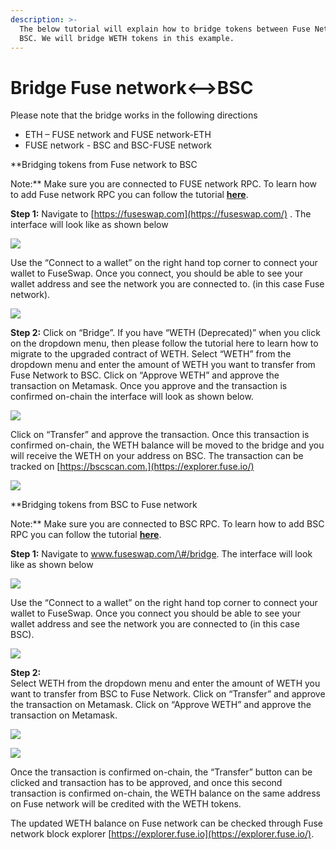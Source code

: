 ```yaml
---
description: >-
  The below tutorial will explain how to bridge tokens between Fuse Network and
  BSC. We will bridge WETH tokens in this example.
---
```


# Bridge Fuse network&lt;--&gt;BSC

Please note that the bridge works in the following directions

* ETH – FUSE network and FUSE network-ETH
* FUSE network - BSC and BSC-FUSE network

**Bridging tokens from Fuse network to BSC  
  
Note:** Make sure you are connected to FUSE network RPC. To learn how to add Fuse network RPC you can follow the tutorial [**here**](https://docs.fuse.io/the-fuse-studio/getting-started/how-to-add-fuse-to-your-metamask).

**Step 1:** Navigate to [https://fuseswap.com](https://fuseswap.com/) . The interface will look like as shown below  


![](../.gitbook/assets/0%20%2810%29.png)

Use the “Connect to a wallet” on the right hand top corner to connect your wallet to FuseSwap. Once you connect, you should be able to see your wallet address and see the network you are connected to. \(in this case Fuse network\).

![](../.gitbook/assets/1%20%2814%29.png)

**Step 2:** Click on “Bridge”. If you have “WETH \(Deprecated\)” when you click on the dropdown menu, then please follow the tutorial here to learn how to migrate to the upgraded contract of WETH. Select “WETH” from the dropdown menu and enter the amount of WETH you want to transfer from Fuse Network to BSC. Click on “Approve WETH” and approve the transaction on Metamask. Once you approve and the transaction is confirmed on-chain the interface will look as shown below.

![](../.gitbook/assets/2%20%2814%29.png)

Click on “Transfer” and approve the transaction. Once this transaction is confirmed on-chain, the WETH balance will be moved to the bridge and you will receive the WETH on your address on BSC. The transaction can be tracked on [https://bscscan.com.](https://explorer.fuse.io/)

![](../.gitbook/assets/3%20%2812%29.png)

**Bridging tokens from BSC to Fuse network  
  
Note:** Make sure you are connected to BSC RPC. To learn how to add BSC RPC you can follow the tutorial [**here**](https://academy.binance.com/en/articles/connecting-metamask-to-binance-smart-chain).

**Step 1:** Navigate to www.fuseswap.com/\#/bridge. The interface will look like as shown below

![](../.gitbook/assets/4%20%2812%29.png)

Use the “Connect to a wallet” on the right hand top corner to connect your wallet to FuseSwap. Once you connect you should be able to see your wallet address and see the network you are connected to \(in this case BSC\).

![](../.gitbook/assets/5%20%2810%29.png)

**Step 2:**  
Select WETH from the dropdown menu and enter the amount of WETH you want to transfer from BSC to Fuse Network. Click on “Transfer” and approve the transaction on Metamask. Click on “Approve WETH” and approve the transaction on Metamask.  


![](../.gitbook/assets/6%20%289%29.png)

![](../.gitbook/assets/7%20%285%29.png)

Once the transaction is confirmed on-chain, the “Transfer” button can be clicked and transaction has to be approved, and once this second transaction is confirmed on-chain, the WETH balance on the same address on Fuse network will be credited with the WETH tokens.

The updated WETH balance on Fuse network can be checked through Fuse network block explorer [https://explorer.fuse.io](https://explorer.fuse.io/).

